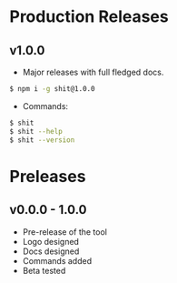 # Production Releases

## v1.0.0

- Major releases with full fledged docs.

```bash
$ npm i -g shit@1.0.0
```

- Commands:

```bash
$ shit
$ shit --help
$ shit --version
```

# Preleases

## v0.0.0 - 1.0.0

- Pre-release of the tool
- Logo designed
- Docs designed
- Commands added
- Beta tested
